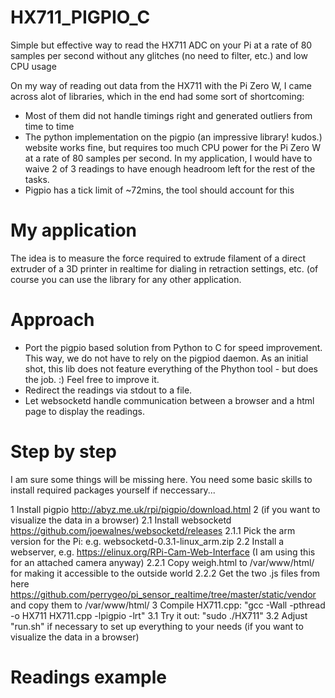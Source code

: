 # HX711_PIGPIO_C
Simple but effective way to read the HX711 ADC on your Pi at a rate of 80 samples per second without any glitches (no need to filter, etc.) and low CPU usage

On my way of reading out data from the HX711 with the Pi Zero W, I came across alot of libraries, which in the end had some sort of shortcoming:
- Most of them did not handle timings right and generated outliers from time to time
- The python implementation on the pigpio (an impressive library! kudos.) website works fine, but requires too much CPU power for the Pi Zero W at a rate of 80 samples per second. In my application, I would have to waive 2 of 3 readings to have enough headroom left for the rest of the tasks.
- Pigpio has a tick limit of ~72mins, the tool should account for this

# My application
The idea is to measure the force required to extrude filament of a direct extruder of a 3D printer in realtime for dialing in retraction settings, etc. (of course you can use the library for any other application.

# Approach
- Port the pigpio based solution from Python to C for speed improvement. This way, we do not have to rely on the pigpiod daemon. As an initial shot, this lib does not feature everything of the Phython tool - but does the job. :) Feel free to improve it.
- Redirect the readings via stdout to a file. 
- Let websocketd handle communication between a browser and a html page to display the readings.

# Step by step
I am sure some things will be missing here. You need some basic skills to install required packages yourself if neccessary...

1 Install pigpio http://abyz.me.uk/rpi/pigpio/download.html
2 (if you want to visualize the data in a browser)
2.1 Install websocketd https://github.com/joewalnes/websocketd/releases
2.1.1 Pick the arm version for the Pi: e.g. websocketd-0.3.1-linux_arm.zip
2.2 Install a webserver, e.g. https://elinux.org/RPi-Cam-Web-Interface (I am using this for an attached camera anyway)
2.2.1 Copy weigh.html to /var/www/html/ for making it accessible to the outside world
2.2.2 Get the two .js files from here https://github.com/perrygeo/pi_sensor_realtime/tree/master/static/vendor and copy them to /var/www/html/
3 Compile HX711.cpp: "gcc -Wall -pthread -o HX711 HX711.cpp -lpigpio -lrt"
3.1 Try it out: "sudo ./HX711"
3.2 Adjust "run.sh" if necessary to set up everything to your needs (if you want to visualize the data in a browser)

# Readings example


